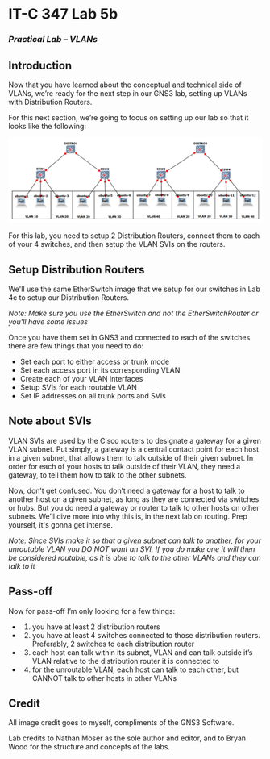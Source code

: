 # IT-C 347 Lab 5b
### *Practical Lab – VLANs*
## Introduction

Now that you have learned about the conceptual and technical side of VLANs, we’re ready for the next step in our GNS3 lab, setting up VLANs with Distribution Routers.

For this next section, we’re going to focus on setting up our lab so that it looks like the following:

![Completed Lab 5](/assets/images/gns3/Lab-5.png)

For this lab, you need to setup 2 Distribution Routers, connect them to each of your 4 switches, and then setup the VLAN SVIs on the routers.  

## Setup Distribution Routers

We'll use the same EtherSwitch image that we setup for our switches in Lab 4c to setup our Distribution Routers.

*Note: Make sure you use the EtherSwitch and not the EtherSwitchRouter or you'll have some issues*

Once you have them set in GNS3 and connected to each of the switches there are few things that you need to do:
-	Set each port to either access or trunk mode
-	Set each access port in its corresponding VLAN
-	Create each of your VLAN interfaces
-	Setup SVIs for each routable VLAN 
-	Set IP addresses on all trunk ports and SVIs

## Note about SVIs

VLAN SVIs are used by the Cisco routers to designate a gateway for a given VLAN subnet. Put simply, a gateway is a central contact point for each host in a given subnet, that allows them to talk outside of their given subnet. In order for each of your hosts to talk outside of their VLAN, they need a gateway, to tell them how to talk to the other subnets. 

Now, don’t get confused. You don’t need a gateway for a host to talk to another host on a given subnet, as long as they are connected via switches or hubs. But you do need a gateway or router to talk to other hosts on other subnets. We’ll dive more into why this is, in the next lab on routing. Prep yourself, it's gonna get intense.

*Note: Since SVIs make it so that a given subnet can talk to another, for your unroutable VLAN you DO NOT want an SVI. If you do make one it will then be considered routable, as it is able to talk to the other VLANs and they can talk to it*

## Pass-off

Now for pass-off I’m only looking for a few things:
-	1) you have at least 2 distribution routers
-	2) you have at least 4 switches connected to those distribution routers. Preferably, 2 switches to each distribution router
-	3) each host can talk within its subnet, VLAN and can talk outside it’s VLAN relative to the distribution router it is connected to
-	4) for the unroutable VLAN, each host can talk to each other, but CANNOT talk to other hosts in other VLANs

## Credit

All image credit goes to myself, compliments of the GNS3 Software.

Lab credits to Nathan Moser as the sole author and editor, and to Bryan Wood for the structure and concepts of the labs.
